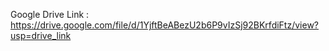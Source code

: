 Google Drive Link : https://drive.google.com/file/d/1YjftBeABezU2b6P9vIzSj92BKrfdiFtz/view?usp=drive_link
